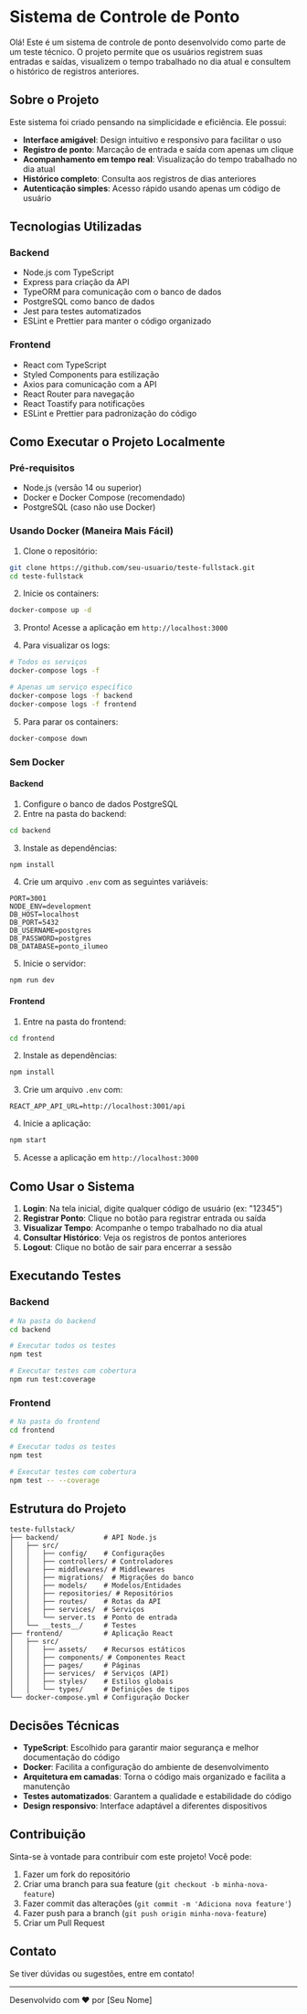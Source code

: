 # Sistema de Controle de Ponto

Olá! Este é um sistema de controle de ponto desenvolvido como parte de um teste técnico. O projeto permite que os usuários registrem suas entradas e saídas, visualizem o tempo trabalhado no dia atual e consultem o histórico de registros anteriores.

## Sobre o Projeto

Este sistema foi criado pensando na simplicidade e eficiência. Ele possui:

- **Interface amigável**: Design intuitivo e responsivo para facilitar o uso
- **Registro de ponto**: Marcação de entrada e saída com apenas um clique
- **Acompanhamento em tempo real**: Visualização do tempo trabalhado no dia atual
- **Histórico completo**: Consulta aos registros de dias anteriores
- **Autenticação simples**: Acesso rápido usando apenas um código de usuário

## Tecnologias Utilizadas

### Backend
- Node.js com TypeScript
- Express para criação da API
- TypeORM para comunicação com o banco de dados
- PostgreSQL como banco de dados
- Jest para testes automatizados
- ESLint e Prettier para manter o código organizado

### Frontend
- React com TypeScript
- Styled Components para estilização
- Axios para comunicação com a API
- React Router para navegação
- React Toastify para notificações
- ESLint e Prettier para padronização do código

## Como Executar o Projeto Localmente

### Pré-requisitos
- Node.js (versão 14 ou superior)
- Docker e Docker Compose (recomendado)
- PostgreSQL (caso não use Docker)

### Usando Docker (Maneira Mais Fácil)

1. Clone o repositório:
```bash
git clone https://github.com/seu-usuario/teste-fullstack.git
cd teste-fullstack
```

2. Inicie os containers:
```bash
docker-compose up -d
```

3. Pronto! Acesse a aplicação em `http://localhost:3000`

4. Para visualizar os logs:
```bash
# Todos os serviços
docker-compose logs -f

# Apenas um serviço específico
docker-compose logs -f backend
docker-compose logs -f frontend
```

5. Para parar os containers:
```bash
docker-compose down
```

### Sem Docker

#### Backend
1. Configure o banco de dados PostgreSQL
2. Entre na pasta do backend:
```bash
cd backend
```

3. Instale as dependências:
```bash
npm install
```

4. Crie um arquivo `.env` com as seguintes variáveis:
```
PORT=3001
NODE_ENV=development
DB_HOST=localhost
DB_PORT=5432
DB_USERNAME=postgres
DB_PASSWORD=postgres
DB_DATABASE=ponto_ilumeo
```

5. Inicie o servidor:
```bash
npm run dev
```

#### Frontend
1. Entre na pasta do frontend:
```bash
cd frontend
```

2. Instale as dependências:
```bash
npm install
```

3. Crie um arquivo `.env` com:
```
REACT_APP_API_URL=http://localhost:3001/api
```

4. Inicie a aplicação:
```bash
npm start
```

5. Acesse a aplicação em `http://localhost:3000`

## Como Usar o Sistema

1. **Login**: Na tela inicial, digite qualquer código de usuário (ex: "12345")
2. **Registrar Ponto**: Clique no botão para registrar entrada ou saída
3. **Visualizar Tempo**: Acompanhe o tempo trabalhado no dia atual
4. **Consultar Histórico**: Veja os registros de pontos anteriores
5. **Logout**: Clique no botão de sair para encerrar a sessão

## Executando Testes

### Backend
```bash
# Na pasta do backend
cd backend

# Executar todos os testes
npm test

# Executar testes com cobertura
npm run test:coverage
```

### Frontend
```bash
# Na pasta do frontend
cd frontend

# Executar todos os testes
npm test

# Executar testes com cobertura
npm test -- --coverage
```

## Estrutura do Projeto

```
teste-fullstack/
├── backend/           # API Node.js
│   ├── src/
│   │   ├── config/    # Configurações
│   │   ├── controllers/ # Controladores
│   │   ├── middlewares/ # Middlewares
│   │   ├── migrations/  # Migrações do banco
│   │   ├── models/    # Modelos/Entidades
│   │   ├── repositories/ # Repositórios
│   │   ├── routes/    # Rotas da API
│   │   ├── services/  # Serviços
│   │   └── server.ts  # Ponto de entrada
│   └── __tests__/     # Testes
├── frontend/          # Aplicação React
│   ├── src/
│   │   ├── assets/    # Recursos estáticos
│   │   ├── components/ # Componentes React
│   │   ├── pages/     # Páginas
│   │   ├── services/  # Serviços (API)
│   │   ├── styles/    # Estilos globais
│   │   └── types/     # Definições de tipos
└── docker-compose.yml # Configuração Docker
```

## Decisões Técnicas

- **TypeScript**: Escolhido para garantir maior segurança e melhor documentação do código
- **Docker**: Facilita a configuração do ambiente de desenvolvimento
- **Arquitetura em camadas**: Torna o código mais organizado e facilita a manutenção
- **Testes automatizados**: Garantem a qualidade e estabilidade do código
- **Design responsivo**: Interface adaptável a diferentes dispositivos

## Contribuição

Sinta-se à vontade para contribuir com este projeto! Você pode:

1. Fazer um fork do repositório
2. Criar uma branch para sua feature (`git checkout -b minha-nova-feature`)
3. Fazer commit das alterações (`git commit -m 'Adiciona nova feature'`)
4. Fazer push para a branch (`git push origin minha-nova-feature`)
5. Criar um Pull Request

## Contato

Se tiver dúvidas ou sugestões, entre em contato!

---

Desenvolvido com ❤️ por [Seu Nome] 